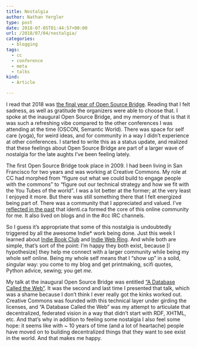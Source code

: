 ```yaml
---
title: Nostalgia
author: Nathan Yergler
type: post
date: 2018-07-05T01:44:57+00:00
url: /2018/07/04/nostalgia/
categories:
  - blogging
tags:
  - cc
  - conference
  - meta
  - talks
kind:
  - Article

---
```

I read that 2018 was [the final year of Open Source Bridge][1]. Reading that I felt sadness, as well as gratitude the organizers were able to choose that. I spoke at the inaugural Open Source Bridge, and my memory of that is that it was such a refreshing vibe compared to the other conferences I was attending at the time (OSCON, Semantic World). There was space for self care (yoga), for weird ideas, and for community in a way I didn&#8217;t experience at other conferences. I started to write this as a status update, and realized that these feelings about Open Source Bridge are part of a larger wave of nostalgia for the late aughts I&#8217;ve been feeling lately.

The first Open Source Bridge took place in 2009. I had been living in San Francisco for two years and was working at Creative Commons. My role at CC had morphed from &#8220;figure out what we could build to engage people with the commons&#8221; to &#8220;figure out our technical strategy and how we fit with the You Tubes of the world&#8221;. I was a lot better at the former; at the very least I enjoyed it more. But there was still something there that I felt energized being part of. There was a community that I appreciated and valued. I&#8217;ve [reflected in the past][2] that identi.ca formed the core of this online community for me. It also lived on blogs and in the #cc IRC channels.

So I guess it&#8217;s appropriate that some of this nostalgia is undoubtedly triggered by all the awesome Indie* work being done. Just this week I learned about [Indie Book Club][3] and [Indie Web Ring][4]. And while both are simple, that&#8217;s sort of the point: I&#8217;m happy they both exist, because [I hypothesize] they help me connect with a larger community while being my whole self online. Being my whole self means that I &#8220;show up&#8221; in a solid, singular way: you come to my blog and get printmaking, scifi quotes, Python advice, sewing; you get _me_.

My talk at the inaugural Open Source Bridge was entitled [&#8220;A Database Called the Web&#8221;][5]. It was the second and last time I presented that talk, which was a shame because I don&#8217;t think I ever really got the kinks worked out. Creative Commons was founded with this technical layer under girding the licenses, and &#8220;A Database Called the Web&#8221; was my attempt to articulate that decentralized, federated vision in a way that didn&#8217;t start with RDF, XHTML, etc. And that&#8217;s why in addition to feeling some nostalgia I also feel some hope: it seems like with ~ 10 years of time (and a lot of heartache) people have moved on to building decentralized things that they want to see exist in the world. And that makes me happy.

 [1]: http://opensourcebridge.org/blog/2018/04/celebrate-10-years-of-open-source-bridge-with-a-1-day-unconference-and-party/
 [2]: https://www.yergler.net/2017/08/15/a-return-to-status-blogging/
 [3]: https://indiebookclub.biz/
 [4]: https://xn--sr8hvo.ws/
 [5]: http://opensourcebridge.org/sessions/197